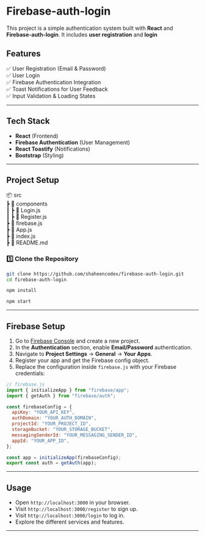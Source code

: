 # Firebase-auth-login

This project is a simple authentication system built with **React** and **Firebase-auth-login**. It includes **user registration** and **login**

## Features

✅ User Registration (Email & Password)  
✅ User Login  
✅ Firebase Authentication Integration  
✅ Toast Notifications for User Feedback  
✅ Input Validation & Loading States

---

## Tech Stack

- **React** (Frontend)
- **Firebase Authentication** (User Management)
- **React Toastify** (Notifications)
- **Bootstrap** (Styling)

---

## Project Setup

📦 src  
┣ 📂 components  
┃ ┣ 📜 Login.js  
┃ ┣ 📜 Register.js  
┣ 📜 firebase.js  
┣ 📜 App.js  
┣ 📜 index.js  
┣ 📜 README.md

### 1️⃣ Clone the Repository

```bash
git clone https://github.com/shaheencodex/firebase-auth-login.git
cd firebase-auth-login

npm install

npm start
```

---

## Firebase Setup

1. Go to [Firebase Console](https://console.firebase.google.com/) and create a new project.
2. In the **Authentication** section, enable **Email/Password** authentication.
3. Navigate to **Project Settings** → **General** → **Your Apps**.
4. Register your app and get the Firebase config object.
5. Replace the configuration inside `firebase.js` with your Firebase credentials:

```javascript
// firebase.js
import { initializeApp } from "firebase/app";
import { getAuth } from "firebase/auth";

const firebaseConfig = {
  apiKey: "YOUR_API_KEY",
  authDomain: "YOUR_AUTH_DOMAIN",
  projectId: "YOUR_PROJECT_ID",
  storageBucket: "YOUR_STORAGE_BUCKET",
  messagingSenderId: "YOUR_MESSAGING_SENDER_ID",
  appId: "YOUR_APP_ID",
};

const app = initializeApp(firebaseConfig);
export const auth = getAuth(app);
```

---

## Usage

- Open `http://localhost:3000` in your browser.
- Visit `http://localhost:3000/register` to sign up.
- Visit `http://localhost:3000/login` to log in.
- Explore the different services and features.

---
